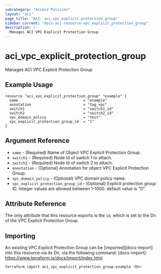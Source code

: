 ```yaml
---
subcategory: "Access Policies"
layout: "aci"
page_title: "ACI: aci_vpc_explicit_protection_group"
sidebar_current: "docs-aci-resource-vpc_explicit_protection_group"
description: |-
  Manages ACI VPC Explicit Protection Group
---
```


# aci_vpc_explicit_protection_group

Manages ACI VPC Explicit Protection Group

## Example Usage

```hcl
resource "aci_vpc_explicit_protection_group" "example" {
  name                              = "example"
  annotation                        = "tag_vpc"
  switch1                           = "switch1_id"
  switch2                           = "switch2_id"
  vpc_domain_policy                 = "test"
  vpc_explicit_protection_group_id  = "1"
}
```

## Argument Reference

- `name` - (Required) Name of Object VPC Explicit Protection Group.
- `switch1` - (Required) Node Id of switch 1 to attach.
- `switch2` - (Required) Node Id of switch 2 to attach.
- `annotation` - (Optional) Annotation for object VPC Explicit Protection Group.
- `vpc_domain_policy` - (Optional) VPC domain policy name.
- `vpc_explicit_protection_group_id` - (Optional) Explicit protection group ID. Integer values are allowed between 1-1000. default value is "0".

## Attribute Reference

The only attribute that this resource exports is the `id`, which is set to the
Dn of the VPC Explicit Protection Group.

## Importing

An existing VPC Explicit Protection Group can be [imported][docs-import] into this resource via its Dn, via the following command:
[docs-import]: <https://www.terraform.io/docs/import/index.html>

```bash
terraform import aci_vpc_explicit_protection_group.example <Dn>
```
